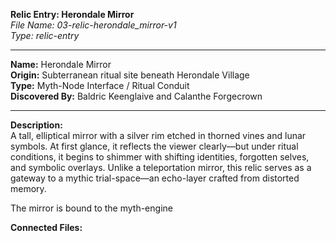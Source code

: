 **Relic Entry: Herondale Mirror**  
*File Name: 03-relic-herondale_mirror-v1*  
*Type: relic-entry*

---

**Name:** Herondale Mirror  
**Origin:** Subterranean ritual site beneath Herondale Village  
**Type:** Myth-Node Interface / Ritual Conduit  
**Discovered By:** Baldric Keenglaive and Calanthe Forgecrown

---

**Description:**  
A tall, elliptical mirror with a silver rim etched in thorned vines and lunar symbols. At first glance, it reflects the viewer clearly—but under ritual conditions, it begins to shimmer with shifting identities, forgotten selves, and symbolic overlays. Unlike a teleportation mirror, this relic serves as a gateway to a mythic trial-space—an echo-layer crafted from distorted memory.

The mirror is bound to the myth-engine

**Connected Files:**